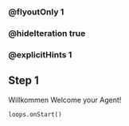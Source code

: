 ### @flyoutOnly 1
### @hideIteration true 
### @explicitHints 1

## Step 1
Willkommen Welcome your Agent!


```ghost
loops.onStart()
```

